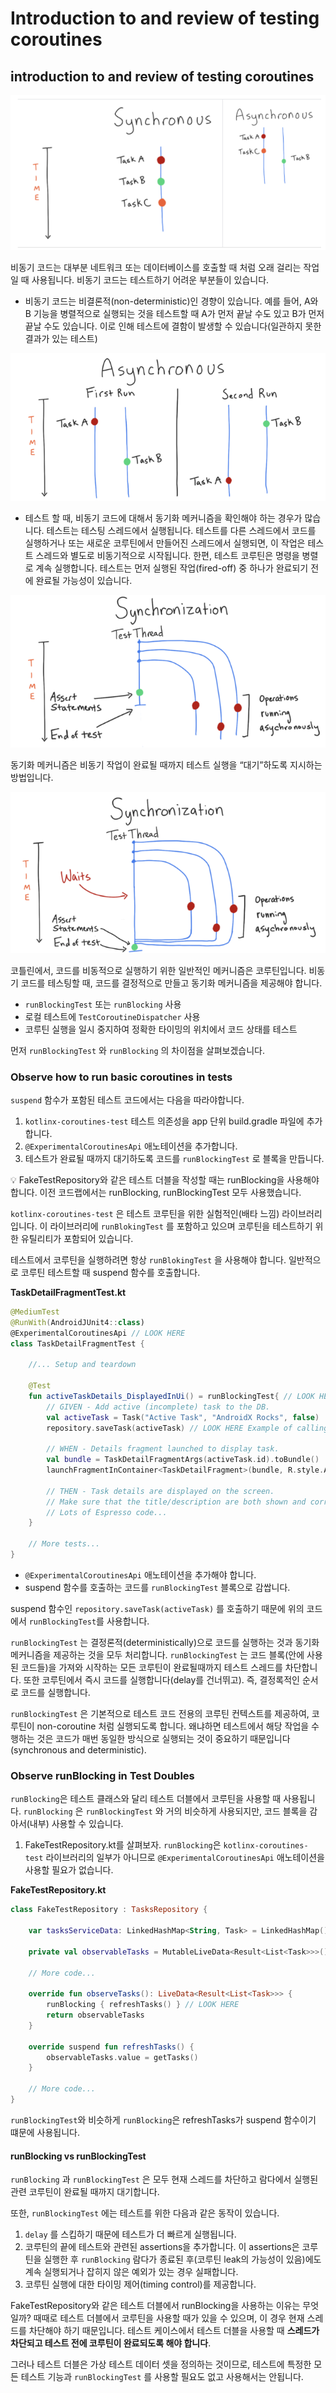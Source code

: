 # Introduction to and review of testing coroutines

## introduction to and review of testing coroutines

![](<../../../.gitbook/assets/Untitled (32).png>)

비동기 코드는 대부분 네트워크 또는 데이터베이스를 호출할 때 처럼 오래 걸리는 작업일 때 사용됩니다. 비동기 코드는 테스트하기 어려운 부분들이 있습니다.

* 비동기 코드는 비결론적(non-deterministic)인 경향이 있습니다. 예를 들어, A와 B 기능을 병렬적으로 실행되는 것을 테스트할 때 A가 먼저 끝날 수도 있고 B가 먼저 끝날 수도 있습니다. 이로 인해 테스트에 결함이 발생할 수 있습니다(일관하지 못한 결과가 있는 테스트)

![](<../../../.gitbook/assets/Untitled (33).png>)

* 테스트 할 때, 비동기 코드에 대해서 동기화 메커니즘을 확인해야 하는 경우가 많습니다. 테스트는 테스팅 스레드에서 실행됩니다. 테스트를 다른 스레드에서 코드를 실행하거나 또는 새로운 코루틴에서 만들어진 스레드에서 실행되면, 이 작업은 테스트 스레드와 별도로 비동기적으로 시작됩니다. 한편, 테스트 코루틴은 명령을 병렬로 계속 실행합니다. 테스트는 먼저 실행된 작업(fired-off) 중 하나가 완료되기 전에 완료될 가능성이 있습니다.

![](<../../../.gitbook/assets/Untitled (34).png>)

동기화 메커니즘은 비동기 작업이 완료될 때까지 테스트 실행을 “대기”하도록 지시하는 방법입니다.

![](<../../../.gitbook/assets/Untitled (35).png>)

코틀린에서, 코드를 비동적으로 실행하기 위한 일반적인 메커니즘은 코루틴입니다. 비동기 코드를 테스팅할 때, 코드를 결정적으로 만들고 동기화 메커니즘을 제공해야 합니다.

* `runBlockingTest` 또는 `runBlocking` 사용
* 로컬 테스트에 `TestCoroutineDispatcher` 사용
* 코루틴 실행을 일시 중지하여 정확한 타이밍의 위치에서 코드 상태를 테스트

먼저 `runBlockingTest` 와 `runBlocking` 의 차이점을 살펴보겠습니다.

### Observe how to run basic coroutines in tests

`suspend` 함수가 포함된 테스트 코드에서는 다음을 따라야합니다.

1. `kotlinx-coroutines-test` 테스트 의존성을 app 단위 build.gradle 파일에 추가합니다.
2. `@ExperimentalCoroutinesApi` 애노테이션을 추가합니다.
3. 테스트가 완료될 때까지 대기하도록 코드를 `runBlockingTest` 로 블록을 만듭니다.

💡 FakeTestRepository와 같은 테스트 더블을 작성할 때는 runBlocking을 사용해야 합니다. 이전 코드랩에서는 runBlocking, runBlockingTest 모두 사용했습니다.



`kotlinx-coroutines-test` 은 테스트 코루틴을 위한 실험적인(배타 느낌) 라이브러리입니다. 이 라이브러리에 `runBlokingTest` 를 포함하고 있으며 코루틴을 테스트하기 위한 유틸리티가 포함되어 있습니다.

테스트에서 코루틴을 실행하려면 항상 `runBlokingTest` 을 사용해야 합니다. 일반적으로 코루틴 테스트할 때 suspend 함수를 호출합니다.

**TaskDetailFragmentTest.kt**

```kotlin
@MediumTest
@RunWith(AndroidJUnit4::class)
@ExperimentalCoroutinesApi // LOOK HERE
class TaskDetailFragmentTest {

    //... Setup and teardown

    @Test
    fun activeTaskDetails_DisplayedInUi() = runBlockingTest{ // LOOK HERE
        // GIVEN - Add active (incomplete) task to the DB.
        val activeTask = Task("Active Task", "AndroidX Rocks", false)
        repository.saveTask(activeTask) // LOOK HERE Example of calling a suspend function

        // WHEN - Details fragment launched to display task.
        val bundle = TaskDetailFragmentArgs(activeTask.id).toBundle()
        launchFragmentInContainer<TaskDetailFragment>(bundle, R.style.AppTheme)

        // THEN - Task details are displayed on the screen.
        // Make sure that the title/description are both shown and correct.
        // Lots of Espresso code...
    }

    // More tests...
}
```

* `@ExperimentalCoroutinesApi` 애노테이션을 추가해야 합니다.
* suspend 함수를 호출하는 코드를 `runBlockingTest` 블록으로 감쌉니다.

suspend 함수인 `repository.saveTask(activeTask)` 를 호출하기 때문에 위의 코드에서 `runBlockingTest`를 사용합니다.

`runBlockingTest` 는 결정론적(deterministically)으로 코드를 실행하는 것과 동기화 메커니즘을 제공하는 것을 모두 처리합니다. `runBlockingTest` 는 코드 블록(안에 사용된 코드들)을 가져와 시작하는 모든 코루틴이 완료될때까지 테스트 스레드를 차단합니다. 또한 코루틴에서 즉시 코드를 실행합니다(delay를 건너뛰고). 즉, 결정록적인 순서로 코드를 실행합니다.

`runBlockingTest` 은 기본적으로 테스트 코드 전용의 코루틴 컨텍스트를 제공하여, 코루틴이 non-coroutine 처럼 실행되도록 합니다. 왜냐하면 테스트에서 해당 작업을 수행하는 것은 코드가 매번 동일한 방식으로 실행되는 것이 중요하기 때문입니다(synchronous and deterministic).

### Observe runBlocking in Test Doubles

`runBlocking`은 테스트 클래스와 달리 테스트 더블에서 코루틴을 사용할 때 사용됩니다. `runBlocking` 은 `runBlockingTest` 와 거의 비슷하게 사용되지만, 코드 블록을 감아서(내부) 사용할 수 있습니다.

1. FakeTestRepository.kt를 살펴보자. `runBlocking`은 `kotlinx-coroutines-test` 라이브러리의 일부가 아니므로 `@ExperimentalCoroutinesApi` 애노테이션을 사용할 필요가 없습니다.

**FakeTestRepository.kt**

```kotlin
class FakeTestRepository : TasksRepository {

    var tasksServiceData: LinkedHashMap<String, Task> = LinkedHashMap()

    private val observableTasks = MutableLiveData<Result<List<Task>>>()

    // More code...

    override fun observeTasks(): LiveData<Result<List<Task>>> {
        runBlocking { refreshTasks() } // LOOK HERE
        return observableTasks
    }

    override suspend fun refreshTasks() {
        observableTasks.value = getTasks()
    }
    
    // More code...
}
```

`runBlockingTest`와 비슷하게 `runBlocking`은 refreshTasks가 suspend 함수이기 떄문에 사용됩니다.

#### runBlocking vs runBlockingTest

`runBlocking` 과 `runBlockingTest` 은 모두 현재 스레드를 차단하고 람다에서 실행된 관련 코루틴이 완료될 때까지 대기합니다.

또한, `runBlockingTest` 에는 테스트를 위한 다음과 같은 동작이 있습니다.

1. `delay` 를 스킵하기 때문에 테스트가 더 빠르게 실행됩니다.
2. 코루틴의 끝에 테스트와 관련된 assertions을 추가합니다. 이 assertions은 코루틴을 실행한 후 `runBlocking` 람다가 종료된 후(코루틴 leak의 가능성이 있음)에도 계속 실행되거나 잡히지 않은 예외가 있는 경우 실패합니다.
3. 코루틴 실행에 대한 타이밍 제어(timing control)를 제공합니다.

FakeTestRepository와 같은 테스트 더블에서 runBlocking을 사용하는 이유는 무엇일까? 때때로 테스트 더블에서 코루틴을 사용할 때가 있을 수 있으며, 이 경우 현재 스레드를 차단해야 하기 때문입니다. 테스트 케이스에서 테스트 더블을 사용할 때 **스레드가 차단되고 테스트 전에 코루틴이 완료되도록 해야 합니다**.

그러나 테스트 더블은 가상 테스트 데이터 셋을 정의하는 것이므로, 테스트에 특정한 모든 테스트 기능과 `runBlockingTest` 를 사용할 필요도 없고 사용해서는 안됩니다.
